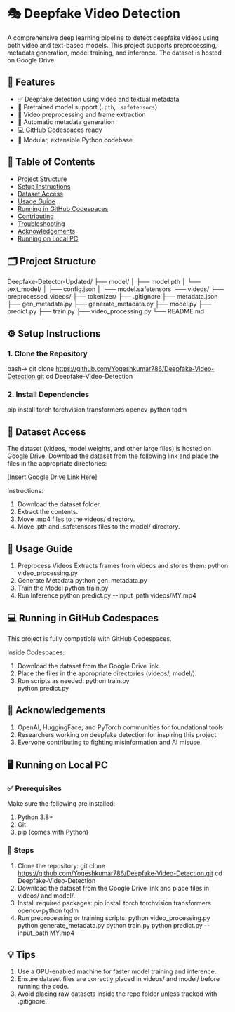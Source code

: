 # 🎭 Deepfake Video Detection
A comprehensive deep learning pipeline to detect deepfake videos using both video and text-based models. This project supports preprocessing, metadata generation, model training, and inference. The dataset is hosted on Google Drive.

## 📌 Features
- ✅ Deepfake detection using video and textual metadata
- 🧠 Pretrained model support (`.pth`, `.safetensors`)
- 🎥 Video preprocessing and frame extraction
- 📄 Automatic metadata generation
- 💻 GitHub Codespaces ready
- 🚀 Modular, extensible Python codebase

## 🧾 Table of Contents
- [Project Structure](#project-structure)
- [Setup Instructions](#setup-instructions)
- [Dataset Access](#dataset-access)
- [Usage Guide](#usage-guide)
- [Running in GitHub Codespaces](#running-in-github-codespaces)
- [Contributing](#contributing)
- [Troubleshooting](#troubleshooting)
- [Acknowledgements](#acknowledgements)
- [Running on Local PC](#running-on-local-pc)

## 🗂️ Project Structure

Deepfake-Detector-Updated/
├── model/
│   ├── model.pth
│   └── text_model/
│       ├── config.json
│       └── model.safetensors
├── videos/
├── preprocessed_videos/
├── tokenizer/
├── .gitignore
├── metadata.json
├── gen_metadata.py
├── generate_metadata.py
├── model.py
├── predict.py
├── train.py
├── video_processing.py
└── README.md

## ⚙️ Setup Instructions

### 1. Clone the Repository
bash->
git clone https://github.com/Yogeshkumar786/Deepfake-Video-Detection.git
cd Deepfake-Video-Detection

### 2. Install Dependencies
pip install torch torchvision transformers opencv-python tqdm

## 💾 Dataset Access
The dataset (videos, model weights, and other large files) is hosted on Google Drive. Download the dataset from the following link and place the files in the appropriate directories:

[Insert Google Drive Link Here]

Instructions:

1. Download the dataset folder.
2. Extract the contents.
3. Move .mp4 files to the videos/ directory.
4. Move .pth and .safetensors files to the model/ directory.

## 🧪 Usage Guide
1. Preprocess Videos
   Extracts frames from videos and stores them: python video_processing.py
2. Generate Metadata
   python gen_metadata.py
3. Train the Model
   python train.py
4. Run Inference
   python predict.py --input_path videos/MY.mp4

## 💻 Running in GitHub Codespaces
This project is fully compatible with GitHub Codespaces.

Inside Codespaces:

1. Download the dataset from the Google Drive link.
2. Place the files in the appropriate directories (videos/, model/).
3. Run scripts as needed:
   python train.py     
   python predict.py

## 🙏 Acknowledgements
1. OpenAI, HuggingFace, and PyTorch communities for foundational tools.
2. Researchers working on deepfake detection for inspiring this project.
3. Everyone contributing to fighting misinformation and AI misuse.

## 🖥️ Running on Local PC
### ✅ Prerequisites
Make sure the following are installed:
1. Python 3.8+
2. Git
3. pip (comes with Python)

### 🚀 Steps
1. Clone the repository:
   git clone https://github.com/Yogeshkumar786/Deepfake-Video-Detection.git
   cd Deepfake-Video-Detection
2. Download the dataset from the Google Drive link and place files in videos/ and model/.
3. Install required packages:
pip install torch torchvision transformers opencv-python tqdm
4. Run preprocessing or training scripts:
python video_processing.py
python generate_metadata.py
python train.py
python predict.py --input_path MY.mp4

## 💡 Tips
1. Use a GPU-enabled machine for faster model training and inference.
2. Ensure dataset files are correctly placed in videos/ and model/ before running the code.
3. Avoid placing raw datasets inside the repo folder unless tracked with .gitignore.

